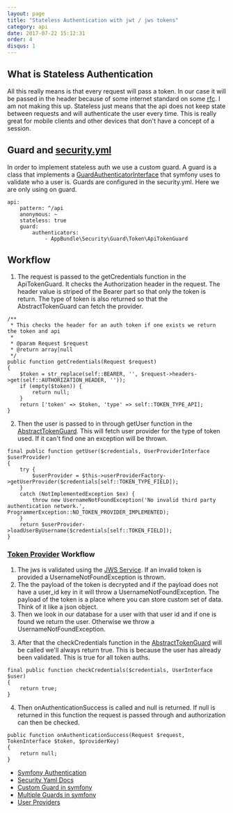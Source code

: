 ```yaml
---
layout: page
title: "Stateless Authentication with jwt / jws tokens"
category: api
date: 2017-07-22 15:12:31
order: 4
disqus: 1
---
```



## What is Stateless Authentication

All this really means is that every request will pass a token.  In our case it will be passed in the header because of some internet standard on some [rfc](https://tools.ietf.org/html/rfc6750).  I am not making this up.  Stateless just means that the api does not keep state between requests and will authenticate the user every time.  This is really great for mobile clients and other devices that don't have a concept of  a session.

## Guard and [security.yml](https://github.com/phptuts/starterkitforsymfony/blob/master/app/config/security.yml)
 
In order to implement stateless auth we use a custom guard.  A guard is a class that implements a [GuardAuthenticatorInterface](http://api.symfony.com/master/Symfony/Component/Security/Guard/GuardAuthenticatorInterface.html) that symfony uses to validate who a user is.   Guards are configured in the security.yml.  Here we are only using on guard.

```
api:
    pattern: ^/api
    anonymous: ~
    stateless: true
    guard:
        authenticators:
            - AppBundle\Security\Guard\Token\ApiTokenGuard

```

## Workflow

1) The request is passed to the getCredentials function in the ApiTokenGuard.  It checks the Authorization header in the request.  The header value is striped of the Bearer part so that only the token is return.  The type of token is also returned so that the AbstractTokenGuard can fetch the provider.

```
/**
 * This checks the header for an auth token if one exists we return the token and api
 *
 * @param Request $request
 * @return array|null
 */
public function getCredentials(Request $request)
{
    $token = str_replace(self::BEARER, '', $request->headers->get(self::AUTHORIZATION_HEADER, ''));
    if (empty($token)) {
        return null;
    }
    return ['token' => $token, 'type' => self::TOKEN_TYPE_API];
}

```
 2) Then the user is passed to in through getUser function in the [AbstractTokenGuard](https://github.com/phptuts/starterkitforsymfony/blob/master/src/AppBundle/Security/Guard/Token/AbstractTokenGuard.php#L77).  This will fetch user provider for the type of token used.  If it can't find one an exception will be thrown. 
 
 
 ```
 final public function getUser($credentials, UserProviderInterface $userProvider)
 {
     try {
         $userProvider = $this->userProviderFactory->getUserProvider($credentials[self::TOKEN_TYPE_FIELD]);
     }
     catch (NotImplementedException $ex) {
         throw new UsernameNotFoundException('No invalid third party authentication network.', ProgrammerException::NO_TOKEN_PROVIDER_IMPLEMENTED);
     }
     return $userProvider->loadUserByUsername($credentials[self::TOKEN_FIELD]);
 }
```
### [Token Provider](https://github.com/phptuts/starterkitforsymfony/blob/master/src/AppBundle/Security/Provider/TokenProvider.php) Workflow

1. The jws is validated using the [JWS Service](https://github.com/phptuts/starterkitforsymfony/blob/master/src/AppBundle/Service/Credential/JWSService.php).  If an invalid token is provided a UsernameNotFoundException is thrown.
2. The the payload of the token is decrypted and if the payload does not have a user_id key in it will throw a UsernameNotFoundException.  The payload of the token is a place where you can store custom set of data.  Think of it like a json object.
3. Then we look in our database for a user with that user id and if one is found we return the user.  Otherwise we throw a UsernameNotFoundException.


3) After that the checkCredentials function in the [AbstractTokenGuard](https://github.com/phptuts/starterkitforsymfony/blob/master/src/AppBundle/Security/Guard/Token/AbstractTokenGuard.php#L98)  will be called we'll always return true.  This is because the user has already been validated. This is true for all token auths.

```
final public function checkCredentials($credentials, UserInterface $user)
{
    return true;
}
```


4) Then onAuthenticationSuccess is called and null is returned.  If null is returned in this function the request is passed through and authorization can then be checked.

``` 
public function onAuthenticationSuccess(Request $request, TokenInterface $token, $providerKey)
{
    return null;
}
```

- [Symfony Authentication](https://symfony.com/doc/current/components/security/authentication.html)
- [Security Yaml Docs](https://symfony.com/doc/current/security.html)
- [Custom Guard in symfony](https://symfony.com/doc/current/security/guard_authentication.html)
- [Multiple Guards in symfony](https://symfony.com/doc/current/security/multiple_guard_authenticators.html)
- [User Providers](https://symfony.com/doc/current/security/multiple_user_providers.html)


